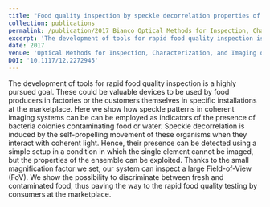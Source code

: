 ```yaml
---
title: "Food quality inspection by speckle decorrelation properties of bacteria colonies"
collection: publications
permalink: /publication/2017_Bianco_Optical_Methods_for_Inspection,_Characterization,_and_Imaging_of_Biomaterials_III
excerpt: 'The development of tools for rapid food quality inspection is a highly pursued goal. These could be valuable devices to be used by food producers in factories or the customers themselves in specific installations at the marketplace. Here we show how speckle patterns in coherent imaging systems can be can be employed as indicators of the presence of bacteria colonies contaminating food or water. Speckle decorrelation is induced by the self-propelling movement of these organisms when they interact with coherent light. Hence, their presence can be detected using a simple setup in a condition in which the single element cannot be imaged, but the properties of the ensemble can be exploited. Thanks to the small magnification factor we set, our system can inspect a large Field-of-View (FoV). We show the possibility to discriminate between fresh and contaminated food, thus paving the way to the rapid food quality testing by consumers at the marketplace.'
date: 2017
venue: 'Optical Methods for Inspection, Characterization, and Imaging of Biomaterials III'
DOI: '10.1117/12.2272945'
---
```

The development of tools for rapid food quality inspection is a highly pursued goal. These could be valuable devices to be used by food producers in factories or the customers themselves in specific installations at the marketplace. Here we show how speckle patterns in coherent imaging systems can be can be employed as indicators of the presence of bacteria colonies contaminating food or water. Speckle decorrelation is induced by the self-propelling movement of these organisms when they interact with coherent light. Hence, their presence can be detected using a simple setup in a condition in which the single element cannot be imaged, but the properties of the ensemble can be exploited. Thanks to the small magnification factor we set, our system can inspect a large Field-of-View (FoV). We show the possibility to discriminate between fresh and contaminated food, thus paving the way to the rapid food quality testing by consumers at the marketplace.
